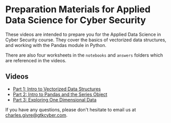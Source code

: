 # Preparation Materials for Applied Data Science for Cyber Security
These videos are intended to prepare you for the Applied Data Science in Cyber Security course.  They cover the basics of vectorized data structures, and working with the Pandas module in Python.

There are also four worksheets in the `notebooks` and `answers` folders which are referenced in the videos. 

## Videos
* [Part 1: Intro to Vectorized Data Structures](https://www.loom.com/share/362b70ce50f948a0a93ad94373ba89f1)
* [Part 2: Intro to Pandas and the Series Object](https://www.loom.com/share/6afd0a6c426f4fe4b8011522e9e2a353)
* [Part 3: Exploring One Dimensional Data](https://www.loom.com/share/266fc000abd548198d2c31d403329052)

If you have any questions, please don't hesitate to email us at charles.givre@gtkcyber.com.
